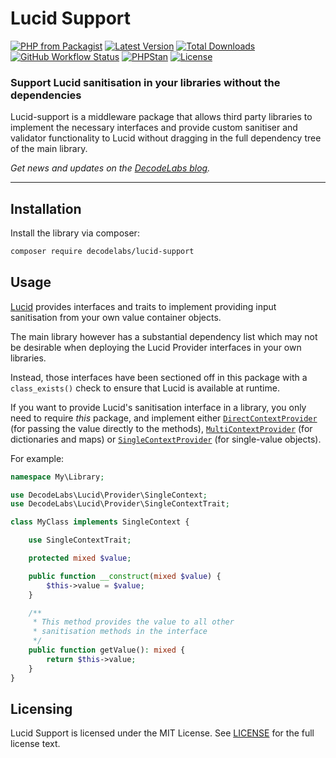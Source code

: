 # Lucid Support

[![PHP from Packagist](https://img.shields.io/packagist/php-v/decodelabs/lucid-support?style=flat)](https://packagist.org/packages/decodelabs/lucid-support)
[![Latest Version](https://img.shields.io/packagist/v/decodelabs/lucid-support.svg?style=flat)](https://packagist.org/packages/decodelabs/lucid-support)
[![Total Downloads](https://img.shields.io/packagist/dt/decodelabs/lucid-support.svg?style=flat)](https://packagist.org/packages/decodelabs/lucid-support)
[![GitHub Workflow Status](https://img.shields.io/github/workflow/status/decodelabs/lucid-support/Integrate)](https://github.com/decodelabs/lucid-support/actions/workflows/integrate.yml)
[![PHPStan](https://img.shields.io/badge/PHPStan-enabled-44CC11.svg?longCache=true&style=flat)](https://github.com/phpstan/phpstan)
[![License](https://img.shields.io/packagist/l/decodelabs/lucid-support?style=flat)](https://packagist.org/packages/decodelabs/lucid-support)

### Support Lucid sanitisation in your libraries without the dependencies

Lucid-support is a middleware package that allows third party libraries to implement the necessary interfaces and provide custom sanitiser and validator functionality to Lucid without dragging in the full dependency tree of the main library.

_Get news and updates on the [DecodeLabs blog](https://blog.decodelabs.com)._

---


## Installation

Install the library via composer:

```bash
composer require decodelabs/lucid-support
```

## Usage
[Lucid](https://github.com/decodelabs/lucid) provides interfaces and traits to implement providing input sanitisation from your own value container objects.

The main library however has a substantial dependency list which may not be desirable when deploying the Lucid Provider interfaces in your own libraries.

Instead, those interfaces have been sectioned off in this package with a <code>class_exists()</code> check to ensure that Lucid is available at runtime.

If you want to provide Lucid's sanitisation interface in a library, you only need to require _this_ package, and implement either <code>[DirectContextProvider](./src/Sanitizer/DirectContextProvider.php)</code> (for passing the value directly to the methods), <code>[MultiContextProvider](./src/Sanitizer/MultiContextProvider.php)</code> (for dictionaries and maps) or <code>[SingleContextProvider](./src/Sanitizer/SingleContextProvider.php)</code> (for single-value objects).

For example:

```php
namespace My\Library;

use DecodeLabs\Lucid\Provider\SingleContext;
use DecodeLabs\Lucid\Provider\SingleContextTrait;

class MyClass implements SingleContext {

    use SingleContextTrait;

    protected mixed $value;

    public function __construct(mixed $value) {
        $this->value = $value;
    }

    /**
     * This method provides the value to all other
     * sanitisation methods in the interface
     */
    public function getValue(): mixed {
        return $this->value;
    }
}
```

## Licensing
Lucid Support is licensed under the MIT License. See [LICENSE](./LICENSE) for the full license text.
